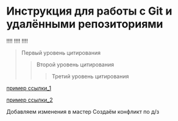 # Инструкция для работы с Git и удалёнными репозиториями
!!!!
!!!!
!!!!


> Первый уровень цитирования
>> Второй уровень цитирования
>>> Третий уровень цитирования

[пример ссылки_1](http://test/ "подсказка при наведении")


[пример ссылки_2][id_1]

[id_1]: http://test/ "подсказка при наведении"

Добавляем изменения в мастер
Создаём конфликт по д/з